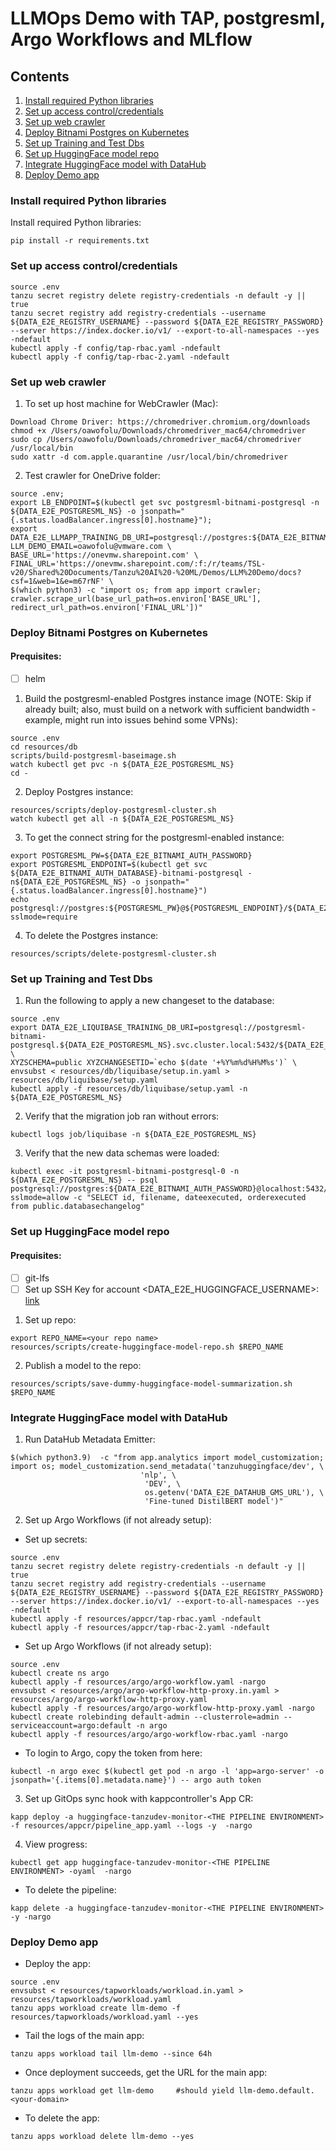 # LLMOps Demo with TAP, postgresml, Argo Workflows and MLflow

## Contents
1. [Install required Python libraries](#pythonlib)
2. [Set up access control/credentials](#accesscontrol)
3. [Set up web crawler](#crawler)
4. [Deploy Bitnami Postgres on Kubernetes](#pg4k8s)
5. [Set up Training and Test Dbs](#traintestdbs)
6. [Set up HuggingFace model repo](#huggingfacerepo)
7. [Integrate HuggingFace model with DataHub](#datahub)
8. [Deploy Demo app](#demoapp)

### Install required Python libraries<a name="pythonlib"/>
Install required Python libraries:
```
pip install -r requirements.txt
```

### Set up access control/credentials<a name="accesscontrol"/>
```
source .env
tanzu secret registry delete registry-credentials -n default -y || true
tanzu secret registry add registry-credentials --username ${DATA_E2E_REGISTRY_USERNAME} --password ${DATA_E2E_REGISTRY_PASSWORD} --server https://index.docker.io/v1/ --export-to-all-namespaces --yes -ndefault
kubectl apply -f config/tap-rbac.yaml -ndefault
kubectl apply -f config/tap-rbac-2.yaml -ndefault
```

### Set up web crawler<a name="crawler"/>

1. To set up host machine for WebCrawler (Mac):
```
Download Chrome Driver: https://chromedriver.chromium.org/downloads
chmod +x /Users/oawofolu/Downloads/chromedriver_mac64/chromedriver
sudo cp /Users/oawofolu/Downloads/chromedriver_mac64/chromedriver /usr/local/bin
sudo xattr -d com.apple.quarantine /usr/local/bin/chromedriver
```

2. Test crawler for OneDrive folder:
```
source .env;
export LB_ENDPOINT=$(kubectl get svc postgresml-bitnami-postgresql -n ${DATA_E2E_POSTGRESML_NS} -o jsonpath="{.status.loadBalancer.ingress[0].hostname}");
export DATA_E2E_LLMAPP_TRAINING_DB_URI=postgresql://postgres:${DATA_E2E_BITNAMI_AUTH_PASSWORD}@${LB_ENDPOINT}:5432/${DATA_E2E_BITNAMI_AUTH_DATABASE};sslmode=allow;
LLM_DEMO_EMAIL=oawofolu@vmware.com \
BASE_URL='https://onevmw.sharepoint.com' \
FINAL_URL='https://onevmw.sharepoint.com/:f:/r/teams/TSL-v20/Shared%20Documents/Tanzu%20AI%20-%20ML/Demos/LLM%20Demo/docs?csf=1&web=1&e=m67rNF' \
$(which python3) -c "import os; from app import crawler; crawler.scrape_url(base_url_path=os.environ['BASE_URL'], redirect_url_path=os.environ['FINAL_URL'])"
```         

### Deploy Bitnami Postgres on Kubernetes<a name="pg4k8s"/>
#### Prequisites:
-[ ] helm

1. Build the postgresml-enabled Postgres instance image
   (NOTE: Skip if already built; 
    also, must build on a network with sufficient bandwidth - example, might run into issues behind some VPNs):
```
source .env
cd resources/db
scripts/build-postgresml-baseimage.sh
watch kubectl get pvc -n ${DATA_E2E_POSTGRESML_NS}
cd -
```

2. Deploy Postgres instance:
```
resources/scripts/deploy-postgresml-cluster.sh
watch kubectl get all -n ${DATA_E2E_POSTGRESML_NS}
```

3. To get the connect string for the postgresml-enabled instance:
```
export POSTGRESML_PW=${DATA_E2E_BITNAMI_AUTH_PASSWORD}
export POSTGRESML_ENDPOINT=$(kubectl get svc ${DATA_E2E_BITNAMI_AUTH_DATABASE}-bitnami-postgresql -n${DATA_E2E_POSTGRESML_NS} -o jsonpath="{.status.loadBalancer.ingress[0].hostname}")
echo postgresql://postgres:${POSTGRESML_PW}@${POSTGRESML_ENDPOINT}/${DATA_E2E_BITNAMI_AUTH_DATABASE}?sslmode=require
```

4. To delete the Postgres instance:
```
resources/scripts/delete-postgresml-cluster.sh
```

### Set up Training and Test Dbs<a name="traintestdbs"/>
1. Run the following to apply a new changeset to the database:
```
source .env
export DATA_E2E_LIQUIBASE_TRAINING_DB_URI=postgresql://postgresml-bitnami-postgresql.${DATA_E2E_POSTGRESML_NS}.svc.cluster.local:5432/${DATA_E2E_BITNAMI_AUTH_DATABASE};sslmode=allow \
XYZSCHEMA=public XYZCHANGESETID=`echo $(date '+%Y%m%d%H%M%s')` \
envsubst < resources/db/liquibase/setup.in.yaml > resources/db/liquibase/setup.yaml
kubectl apply -f resources/db/liquibase/setup.yaml -n ${DATA_E2E_POSTGRESML_NS}
```

2. Verify that the migration job ran without errors:
```
kubectl logs job/liquibase -n ${DATA_E2E_POSTGRESML_NS}
```

3. Verify that the new data schemas were loaded:
```
kubectl exec -it postgresml-bitnami-postgresql-0 -n ${DATA_E2E_POSTGRESML_NS} -- psql postgresql://postgres:${DATA_E2E_BITNAMI_AUTH_PASSWORD}@localhost:5432/${DATA_E2E_BITNAMI_AUTH_DATABASE}?sslmode=allow -c "SELECT id, filename, dateexecuted, orderexecuted from public.databasechangelog"
```

### Set up HuggingFace model repo<a name="huggingfacerepo"/>
#### Prequisites:
- [ ] git-lfs
- [ ] Set up SSH Key for account <DATA_E2E_HUGGINGFACE_USERNAME>: <a href="https://huggingface.co/settings/keys" target="_blank">link</a>

1. Set up repo:
```
export REPO_NAME=<your repo name>
resources/scripts/create-huggingface-model-repo.sh $REPO_NAME
```

2. Publish a model to the repo:
```
resources/scripts/save-dummy-huggingface-model-summarization.sh $REPO_NAME
```

### Integrate HuggingFace model with DataHub<a name="datahub"/>
1. Run DataHub Metadata Emitter:
```
$(which python3.9)  -c "from app.analytics import model_customization; import os; model_customization.send_metadata('tanzuhuggingface/dev', \
                             'nlp', \
                              'DEV', \
                              os.getenv('DATA_E2E_DATAHUB_GMS_URL'), \
                              'Fine-tuned DistilBERT model')"
```
2. Set up Argo Workflows (if not already setup):

* Set up secrets:
```
source .env
tanzu secret registry delete registry-credentials -n default -y || true
tanzu secret registry add registry-credentials --username ${DATA_E2E_REGISTRY_USERNAME} --password ${DATA_E2E_REGISTRY_PASSWORD} --server https://index.docker.io/v1/ --export-to-all-namespaces --yes -ndefault
kubectl apply -f resources/appcr/tap-rbac.yaml -ndefault
kubectl apply -f resources/appcr/tap-rbac-2.yaml -ndefault
```

* Set up Argo Workflows (if not already setup):
```
source .env
kubectl create ns argo
kubectl apply -f resources/argo/argo-workflow.yaml -nargo
envsubst < resources/argo/argo-workflow-http-proxy.in.yaml > resources/argo/argo-workflow-http-proxy.yaml
kubectl apply -f resources/argo/argo-workflow-http-proxy.yaml -nargo
kubectl create rolebinding default-admin --clusterrole=admin --serviceaccount=argo:default -n argo
kubectl apply -f resources/argo/argo-workflow-rbac.yaml -nargo
```

* To login to Argo, copy the token from here:
```
kubectl -n argo exec $(kubectl get pod -n argo -l 'app=argo-server' -o jsonpath='{.items[0].metadata.name}') -- argo auth token
```

3. Set up GitOps sync hook with kappcontroller's App CR:
```
kapp deploy -a huggingface-tanzudev-monitor-<THE PIPELINE ENVIRONMENT> -f resources/appcr/pipeline_app.yaml --logs -y  -nargo
```

4. View progress:
```
kubectl get app huggingface-tanzudev-monitor-<THE PIPELINE ENVIRONMENT> -oyaml  -nargo
```

* To delete the pipeline:
```
kapp delete -a huggingface-tanzudev-monitor-<THE PIPELINE ENVIRONMENT> -y -nargo
```

### Deploy Demo app<a name="demoapp"/>
* Deploy the app:
```
source .env
envsubst < resources/tapworkloads/workload.in.yaml > resources/tapworkloads/workload.yaml
tanzu apps workload create llm-demo -f resources/tapworkloads/workload.yaml --yes
```

* Tail the logs of the main app:
```
tanzu apps workload tail llm-demo --since 64h
```

* Once deployment succeeds, get the URL for the main app:
```
tanzu apps workload get llm-demo     #should yield llm-demo.default.<your-domain>
```

* To delete the app:
```
tanzu apps workload delete llm-demo --yes
```
